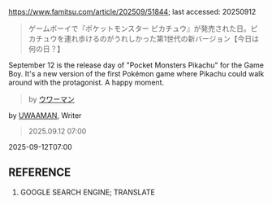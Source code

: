 https://www.famitsu.com/article/202509/51844; last accessed: 20250912

> ゲームボーイで『ポケットモンスター ピカチュウ』が発売された日。ピカチュウを連れ歩けるのがうれしかった第1世代の新バージョン【今日は何の日？】

September 12 is the release day of "Pocket Monsters Pikachu" for the Game Boy. It's a new version of the first Pokémon game where Pikachu could walk around with the protagonist. A happy moment.

> by [ウワーマン](https://www.famitsu.com/author/17/page/1)

by [UWAAMAN](https://www.famitsu.com/author/17/page/1), Writer

> 2025.09.12 07:00

2025-09-12T07:00

## REFERENCE

1) GOOGLE SEARCH ENGINE; TRANSLATE